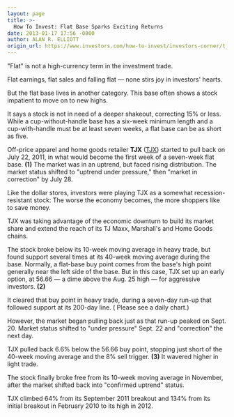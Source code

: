 ```yaml
---
layout: page
title: >-
  How To Invest: Flat Base Sparks Exciting Returns
date: 2013-01-17 17:56 -0800
author: ALAN R. ELLIOTT
origin_url: https://www.investors.com/how-to-invest/investors-corner/tjx-stock-investment-flat-base-pattern
---
```





"Flat" is not a high-currency term in the investment trade.


Flat earnings, flat sales and falling flat — none stirs joy in investors' hearts.


But the flat base lives in another category. This base often shows a stock impatient to move on to new highs.


It says a stock is not in need of a deeper shakeout, correcting 15% or less. While a cup-without-handle base has a six-week minimum length and a cup-with-handle must be at least seven weeks, a flat base can be as short as five.


Off-price apparel and home goods retailer **TJX** ([TJX](https://research.investors.com/quote.aspx?symbol=TJX)) started to pull back on July 22, 2011, in what would become the first week of a seven-week flat base. **(1)** The market was in an uptrend, but faced rising distribution. The market status shifted to "uptrend under pressure," then "market in correction" by July 28.


Like the dollar stores, investors were playing TJX as a somewhat recession-resistant stock: The worse the economy becomes, the more shoppers like to save money.


TJX was taking advantage of the economic downturn to build its market share and extend the reach of its TJ Maxx, Marshall's and Home Goods chains.


The stock broke below its 10-week moving average in heavy trade, but found support several times at its 40-week moving average during the base. Normally, a flat-base buy point comes from the base's high point generally near the left side of the base. But in this case, TJX set up an early option, at 56.66 — a dime above the Aug. 25 high — for aggressive investors. **(2)**


It cleared that buy point in heavy trade, during a seven-day run-up that followed support at its 200-day line. ( Please see a daily chart.)


However, the market began pulling back just as that run-up peaked on Sept. 20. Market status shifted to "under pressure" Sept. 22 and "correction" the next day.


TJX pulled back 6.6% below the 56.66 buy point, stopping just short of the 40-week moving average and the 8% sell trigger. **(3)** It wavered higher in light trade.


The stock finally broke free from its 10-week moving average in November, after the market shifted back into "confirmed uptrend" status.


TJX climbed 64% from its September 2011 breakout and 134% from its initial breakout in February 2010 to its high in 2012.




